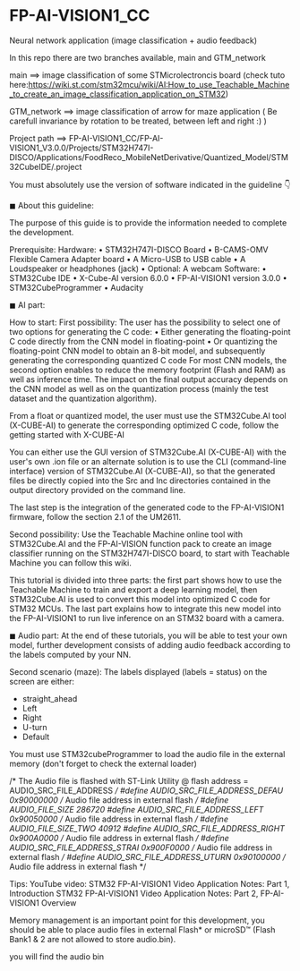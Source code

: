 # FP-AI-VISION1_CC
Neural network application (image classification + audio feedback)

In this repo there are two branches available, main and GTM_network

main ==> image classification of some STMicrolectroncis board (check tuto here:https://wiki.st.com/stm32mcu/wiki/AI:How_to_use_Teachable_Machine_to_create_an_image_classification_application_on_STM32)

GTM_network ==> image classification of arrow for maze application ( Be carefull invariance by rotation to be treated, between left and right :) )

Project path ==> FP-AI-VISION1_CC/FP-AI-VISION1_V3.0.0/Projects/STM32H747I-DISCO/Applications/FoodReco_MobileNetDerivative/Quantized_Model/STM32CubeIDE/.project 

You must absolutely use the version of software indicated in the guideline 👇

◼ About this guideline:

The purpose of this guide is to provide the information needed to complete the development.

Prerequisite:
Hardware:
•	STM32H747I-DISCO Board
•	B-CAMS-OMV Flexible Camera Adapter board
•	A Micro-USB to USB cable
•	A Loudspeaker or headphones (jack)
•	Optional: A webcam
Software:
•	STM32Cube IDE
•	X-Cube-AI version 6.0.0
•	FP-AI-VISION1 version 3.0.0
•	STM32CubeProgrammer
•	Audacity

◼ AI part:

How to start:
First possibility:
The user has the possibility to select one of two options for generating the C code:
 • Either generating the floating-point C code directly from the CNN model in floating-point
 • Or quantizing the floating-point CNN model to obtain an 8-bit model, and subsequently generating the corresponding quantized C code
For most CNN models, the second option enables to reduce the memory footprint (Flash and RAM) as well as inference time. The impact on the final output accuracy depends on the CNN model as well as on the quantization process (mainly the test dataset and the quantization algorithm).

From a float or quantized model, the user must use the STM32Cube.AI tool (X-CUBE-AI) to generate the corresponding optimized C code, follow the getting started with X-CUBE-AI

You can either use the GUI version of STM32Cube.AI (X-CUBE-AI) with the user's own .ion file or an alternate solution is to use the CLI (command-line interface) version of STM32Cube.AI (X-CUBE-AI), so that the generated files be directly copied into the Src and Inc directories contained in the output directory provided on the command line.

The last step is the integration of the generated code to the FP-AI-VISION1 firmware, follow the section 2.1 of the UM2611.

Second possibility:
Use the Teachable Machine online tool with STM32Cube.AI and the FP-AI-VISION function pack to create an image classifier running on the STM32H747I-DISCO board, to start with Teachable Machine you can follow this wiki.

This tutorial is divided into three parts: the first part shows how to use the Teachable Machine to train and export a deep learning model, then STM32Cube.AI is used to convert this model into optimized C code for STM32 MCUs. The last part explains how to integrate this new model into the FP-AI-VISION1 to run live inference on an STM32 board with a camera.

◼ Audio part:
At the end of these tutorials, you will be able to test your own model, further development consists of adding audio feedback according to the labels computed by your NN.
 
Second scenario (maze):
The labels displayed (labels = status) on the screen are either:

-	straight_ahead
-	Left
-	Right
-	U-turn
-	Default

You must use STM32cubeProgrammer to load the audio file in the external memory (don't forget to check the external loader)

/* The Audio file is flashed with ST-Link Utility @ flash address =  AUDIO_SRC_FILE_ADDRESS */
#define AUDIO_SRC_FILE_ADDRESS_DEFAU       0x90000000   /* Audio file address in external flash */
#define AUDIO_FILE_SIZE              286720
#define AUDIO_SRC_FILE_ADDRESS_LEFT       0x90050000   /* Audio file address in external flash */
#define AUDIO_FILE_SIZE_TWO              40912
#define AUDIO_SRC_FILE_ADDRESS_RIGHT       0x900A0000   /* Audio file address in external flash */
#define AUDIO_SRC_FILE_ADDRESS_STRAI       0x900F0000   /* Audio file address in external flash */
#define AUDIO_SRC_FILE_ADDRESS_UTURN       0x90100000   /* Audio file address in external flash */

Tips:
YouTube video:
 STM32 FP-AI-VISION1 Video Application Notes: Part 1, Introduction
STM32 FP-AI-VISION1 Video Application Notes: Part 2, FP-AI-VISION1 Overview

Memory management is an important point for this development, you should be able to place audio files in external Flash* or microSD™ (Flash Bank1 & 2 are not allowed to store audio.bin).

you will find the audio bin 
